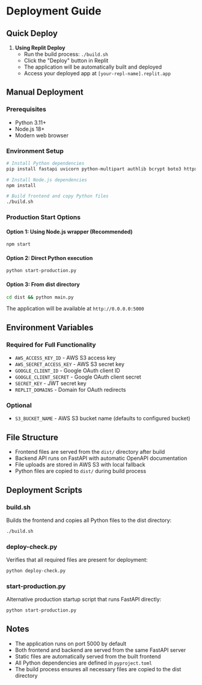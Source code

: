 # Deployment Guide

## Quick Deploy

1. **Using Replit Deploy**
   - Run the build process: `./build.sh`
   - Click the "Deploy" button in Replit
   - The application will be automatically built and deployed
   - Access your deployed app at `[your-repl-name].replit.app`

## Manual Deployment

### Prerequisites
- Python 3.11+
- Node.js 18+
- Modern web browser

### Environment Setup
```bash
# Install Python dependencies
pip install fastapi uvicorn python-multipart authlib bcrypt boto3 httpx pydantic python-jose

# Install Node.js dependencies
npm install

# Build frontend and copy Python files
./build.sh
```

### Production Start Options

#### Option 1: Using Node.js wrapper (Recommended)
```bash
npm start
```

#### Option 2: Direct Python execution
```bash
python start-production.py
```

#### Option 3: From dist directory
```bash
cd dist && python main.py
```

The application will be available at `http://0.0.0.0:5000`

## Environment Variables

### Required for Full Functionality
- `AWS_ACCESS_KEY_ID` - AWS S3 access key
- `AWS_SECRET_ACCESS_KEY` - AWS S3 secret key
- `GOOGLE_CLIENT_ID` - Google OAuth client ID
- `GOOGLE_CLIENT_SECRET` - Google OAuth client secret
- `SECRET_KEY` - JWT secret key
- `REPLIT_DOMAINS` - Domain for OAuth redirects

### Optional
- `S3_BUCKET_NAME` - AWS S3 bucket name (defaults to configured bucket)

## File Structure
- Frontend files are served from the `dist/` directory after build
- Backend API runs on FastAPI with automatic OpenAPI documentation
- File uploads are stored in AWS S3 with local fallback
- Python files are copied to `dist/` during build process

## Deployment Scripts

### build.sh
Builds the frontend and copies all Python files to the dist directory:
```bash
./build.sh
```

### deploy-check.py
Verifies that all required files are present for deployment:
```bash
python deploy-check.py
```

### start-production.py
Alternative production startup script that runs FastAPI directly:
```bash
python start-production.py
```

## Notes
- The application runs on port 5000 by default
- Both frontend and backend are served from the same FastAPI server
- Static files are automatically served from the built frontend
- All Python dependencies are defined in `pyproject.toml`
- The build process ensures all necessary files are copied to the dist directory